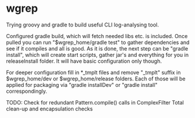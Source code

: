 wgrep
=====

Trying groovy and gradle to build useful CLI log-analysing tool.

Configured gradle build, which will fetch needed libs etc. is included.
Once pulled you can run "$wgrep_home/gradle test" to gather dependencies and see if it compiles and all is good.
As it is done, the next step can be "gradle install", which will create start scripts, gather jar's and everything for you in releaseInstall folder. It will have basic configuration only though.

For deeper configuration fill in *_tmplt files and remove "_tmplt" suffix in $wgrep_home/dev or $wgrep_home/release folders. 
Each of those will be applied for packaging via "gradle installDev" or "gradle install" correspondingly.

TODO:
Check for redundant Pattern.compile() calls in ComplexFilter
Total clean-up and encapsulation checks
